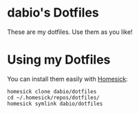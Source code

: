 # dabio's Dotfiles

These are my dotfiles. Use them as you like! 

# Using my Dotfiles

You can install them easily with [Homesick][homesick]:

    homesick clone dabio/dotfiles
    cd ~/.homesick/repos/dotfiles/
    homesick symlink dabio/dotfiles

[homesick]: http://github.com/technicalpickles/homesick

